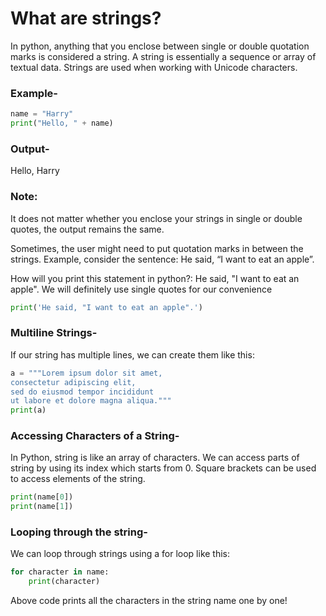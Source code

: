 <h1>What are strings?</h1>

<p>
In python, anything that you enclose between single or double quotation marks is considered a string. A string is essentially a sequence or array of textual data. Strings are used when working with Unicode characters.

<h3>Example-</h3>

```python
name = "Harry"
print("Hello, " + name)
```

<h3>Output-</h3>
Hello, Harry <br>


<h3>Note:</h3> 
It does not matter whether you enclose your strings in single or double quotes, the output remains the same.

Sometimes, the user might need to put quotation marks in between the strings. Example, consider the sentence: He said, “I want to eat an apple”.

How will you print this statement in python?: He said, "I want to eat an apple". We will definitely use single quotes for our convenience

```python
print('He said, "I want to eat an apple".')

```


<h3>Multiline Strings-</h3>

If our string has multiple lines, we can create them like this:

```python
a = """Lorem ipsum dolor sit amet,
consectetur adipiscing elit,
sed do eiusmod tempor incididunt
ut labore et dolore magna aliqua."""
print(a)

```


<h3>Accessing Characters of a String-</h3>

In Python, string is like an array of characters. We can access parts of string by using its index which starts from 0.
Square brackets can be used to access elements of the string.

```python
print(name[0])
print(name[1])

```

<h3>Looping through the string-</h3>

We can loop through strings using a for loop like this:

```python
for character in name:
    print(character)
```

Above code prints all the characters in the string name one by one!

</p>